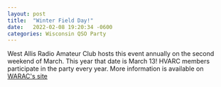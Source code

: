 ```yaml
---
layout: post
title:  "Winter Field Day!"
date:   2022-02-08 19:20:34 -0600
categories: Wisconsin QSO Party
---
```


West Allis Radio Amateur Club hosts this event annually on the second weekend of March. This year that date is March 13!  HVARC members participate in the party every year.  More information is available on [WARAC's site](https://www.warac.org/wqp/wqp.htm)
